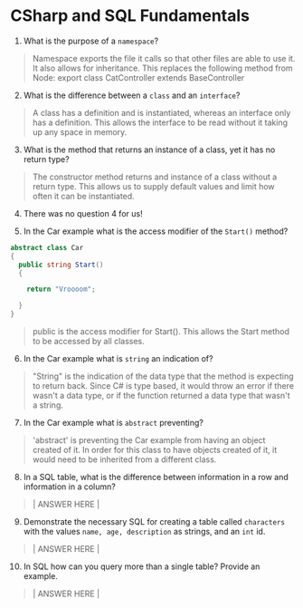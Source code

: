 # CSharp and SQL Fundamentals
01. What is the purpose of a `namespace`?

  > Namespace exports the file it calls so that other files are able to use it. It also allows for inheritance. This replaces the following method from Node:
    export class CatController extends BaseController

02. What is the difference between a `class` and an `interface`?

  > A class has a definition and is instantiated, whereas an interface only has a definition. This allows the interface to be read without it taking up any space in memory.

03. What is the method that returns an instance of a class, yet it has no return type?

  > The constructor method returns and instance of a class without a return type. This allows us to supply default values and limit how often it can be instantiated.

04. There was no question 4 for us!

05. In the Car example what is the access modifier of the `Start()` method?

  ```c#
  abstract class Car
  {
    public string Start()
    {

      return "Vroooom";

    }
  }
  ```

  > public is the access modifier for Start(). This allows the Start method to be accessed by all classes.

06. In the Car example what is `string` an indication of?

  > "String" is the indication of the data type that the method is expecting to return back. Since C# is type based, it would throw an error if there wasn't a data type, or if the function returned a data type that wasn't a string.

07. In the Car example what is `abstract` preventing?

  > 'abstract' is preventing the Car example from having an object created of it. In order for this class to have objects created of it, it would need to be inherited from a different class.

08. In a SQL table, what is the difference between information in a row and information in a column?

  > | ANSWER HERE |

09. Demonstrate the necessary SQL for creating a table called `characters` with the values `name, age, description` as strings, and an `int` id.

  > | ANSWER HERE |

10. In SQL how can you query more than a single table? Provide an example.

  > | ANSWER HERE |
